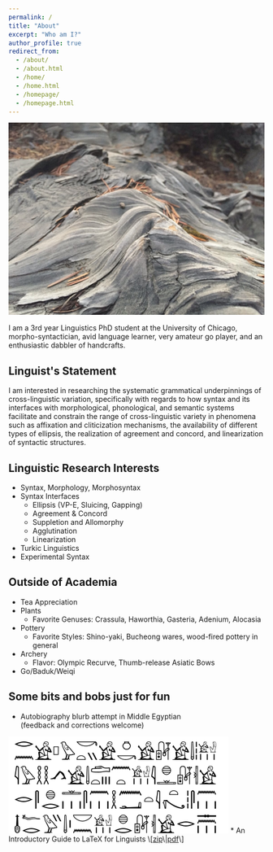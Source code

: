 ```yaml
---
permalink: /
title: "About"
excerpt: "Who am I?"
author_profile: true
redirect_from: 
  - /about/
  - /about.html
  - /home/
  - /home.html
  - /homepage/
  - /homepage.html
---
```


<img src="/images/redwood.JPG" alt="burnt redwood trunk" width="750"/>

I am a 3rd year Linguistics PhD student at the University of Chicago, morpho-syntactician, avid language learner, very amateur go player, and an enthusiastic dabbler of handcrafts.

## Linguist's Statement
I am interested in researching the systematic grammatical underpinnings of cross-linguistic variation, specifically with regards to how syntax and its interfaces with morphological, phonological, and semantic systems facilitate and constrain the range of cross-linguistic variety in phenomena such as affixation and cliticization mechanisms, the availability of different types of ellipsis, the realization of agreement and concord, and linearization of syntactic structures.

## Linguistic Research Interests 
* Syntax, Morphology, Morphosyntax
* Syntax Interfaces
	* Ellipsis (VP-E, Sluicing, Gapping)
	* Agreement & Concord
	* Suppletion and Allomorphy
	* Agglutination
	* Linearization
* Turkic Linguistics
* Experimental Syntax

## Outside of Academia
* Tea Appreciation
* Plants
	* Favorite Genuses: Crassula, Haworthia, Gasteria, Adenium, Alocasia
* Pottery
	* Favorite Styles: Shino-yaki, Bucheong wares, wood-fired pottery in general
* Archery
	* Flavor: Olympic Recurve, Thumb-release Asiatic Bows
* Go/Baduk/Weiqi


## Some bits and bobs just for fun
* Autobiography blurb attempt in Middle Egyptian\
(feedback and corrections welcome)
<img src="/images/egyptian_short_bio_2022NOV.jpeg" alt="short bio in Middle Egyptian"/>
* An Introductory Guide to LaTeX for Linguists \[<a href="/files/LaTeX_for_Linguists_20211123.zip">zip</a>\|<a href="/files/LaTeX_for_Linguists_20211123.pdf">pdf</a>\]